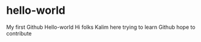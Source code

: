 # hello-world
My first Github Hello-world
Hi folks
Kalim here
trying to learn Github
hope to contribute
